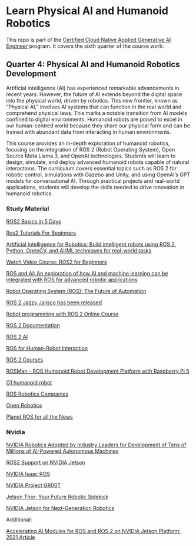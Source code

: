 # Learn Physical AI and Humanoid Robotics

This repo is part of the [Certified Cloud Native Applied Generative AI Engineer](https://docs.google.com/document/d/15usu1hkrrRLRjcq_3nCTT-0ljEcgiC44iSdvdqrCprk/edit?usp=sharing) program. It covers the sixth quarter of the course work:

## Quarter 4: Physical AI and Humanoid Robotics Development

Artificial intelligence (AI) has experienced remarkable advancements in recent years. However, the future of AI extends beyond the digital space into the physical world, driven by robotics. This new frontier, known as “Physical AI,” involves AI systems that can function in the real world and comprehend physical laws. This marks a notable transition from AI models confined to digital environments. Humanoid robots are poised to excel in our human-centred world because they share our physical form and can be trained with abundant data from interacting in human environments.

This course provides an in-depth exploration of humanoid robotics, focusing on the integration of ROS 2 (Robot Operating System), Open Source Meta Llama 3, and OpenAI technologies. Students will learn to design, simulate, and deploy advanced humanoid robots capable of natural interactions. The curriculum covers essential topics such as ROS 2 for robotic control, simulations with Gazebo and Unity, and using OpenAI’s GPT models for conversational AI. Through practical projects and real-world applications, students will develop the skills needed to drive innovation in humanoid robotics.

### Study Material

[ROS2 Basics in 5 Days](https://app.theconstruct.ai/Desktop/)

[Ros2 Tutorials For Beginners](https://www.restack.io/p/beginners-guide-to-artificial-intelligence-answer-ros2-tutorials-cat-ai)

[Artificial Intelligence for Robotics: Build intelligent robots using ROS 2, Python, OpenCV, and AI/ML techniques for real-world tasks](https://www.amazon.com/Artificial-Intelligence-Robotics-intelligent-techniques/dp/1805129597/ref=sr_1_1)

[Watch Video Course: ROS2 for Beginners](https://www.manning.com/livevideo/ros2-for-beginners)

[ROS and AI: An exploration of how AI and machine learning can be integrated with ROS for advanced robotic applications](https://bootcampai.medium.com/ros-and-ai-an-exploration-of-how-ai-and-machine-learning-can-be-integrated-with-ros-for-advanced-2711a4d0fa37)

[Robot Operating System (ROS): The Future of Automation](https://www.geeksforgeeks.org/robot-operating-system-ros-the-future-of-automation/)

[ROS 2 Jazzy Jalisco has been released](https://www.linkedin.com/feed/update/urn:li:activity:7199428461860462592/)

[Robot programming with ROS 2 Online Course](https://www.youtube.com/playlist?list=PL9R2s5XMUJUMrBar9WkCkY-oBbvG3DltF)

[ROS 2 Documentation](https://docs.ros.org/en/jazzy/index.html)

[ROS 2 AI](https://github.com/fujitatomoya/ros2ai)

[ROS for Human-Robot Interaction](https://wiki.ros.org/hri)

[ROS 2 Courses](http://www.robotigniteacademy.com/open-classes/)


[ROSMan - ROS Humanoid Robot Development Platform with Raspberry Pi 5](https://thinkrobotics.com/products/rosman)

[G1 humanoid robot](https://www.generationrobots.com/en/404241-g1-humanoid-robot.html)

[ROS Robotics Companies](https://github.com/vmayoral/ros-robotics-companies)

[Open Robotics](https://www.openrobotics.org/)

[Planet ROS for all the News](https://planet.ros.org/)

### Nvidia

[NVIDIA Robotics Adopted by Industry Leaders for Development of Tens of Millions of AI-Powered Autonomous Machines](https://nvidianews.nvidia.com/news/robotics-industry-development-ai-autonomous-machines)

[ROS2 Support on NVIDIA Jetson](https://nvidia-ai-iot.github.io/ros2_jetson/)

[NVIDIA Isaac ROS](https://developer.nvidia.com/isaac/ros)

[NVIDIA Project GR00T](https://developer.nvidia.com/project-gr00t)

[Jetson Thor: Your Future Robotic Sidekick](https://www.ignitepathways.org/post/jetson-thor)

[NVIDIA Jetson for Next-Generation Robotics](https://www.nvidia.com/en-us/autonomous-machines/embedded-systems/)

Additional:

[Accelerating AI Modules for ROS and ROS 2 on NVIDIA Jetson Platform: 2021 Article](https://developer.nvidia.com/blog/accelerating-ai-modules-for-ros-and-ros-2-on-jetson/)
